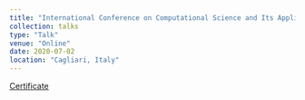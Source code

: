 ```yaml
---
title: "International Conference on Computational Science and Its Applications"
collection: talks
type: "Talk"
venue: "Online"
date: 2020-07-02
location: "Cagliari, Italy"
---
```


[Certificate](/files/ICCSA.pdf)
